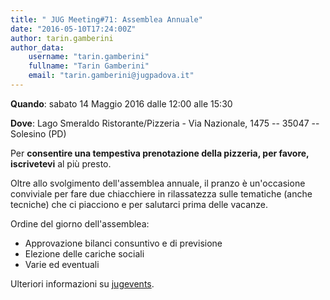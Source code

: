 ```yaml
---
title: " JUG Meeting#71: Assemblea Annuale"
date: "2016-05-10T17:24:00Z"
author: tarin.gamberini
author_data:
    username: "tarin.gamberini"
    fullname: "Tarin Gamberini"
    email: "tarin.gamberini@jugpadova.it"
---
```


**Quando**: sabato 14 Maggio 2016 dalle 12:00 alle 15:30

**Dove**: Lago Smeraldo Ristorante/Pizzeria - Via Nazionale, 1475 --
35047 -- Solesino (PD)

Per **consentire una tempestiva prenotazione della pizzeria, per favore,
iscrivetevi** al più presto.

Oltre allo svolgimento dell'assemblea annuale, il pranzo è un'occasione
conviviale per fare due chiacchiere in rilassatezza sulle tematiche
(anche tecniche) che ci piacciono e per salutarci prima delle vacanze.

Ordine del giorno dell'assemblea:

-   Approvazione bilanci consuntivo e di previsione
-   Elezione delle cariche sociali
-   Varie ed eventuali

Ulteriori informazioni su
[jugevents](http://www.jugevents.org/jugevents/event/56892).
